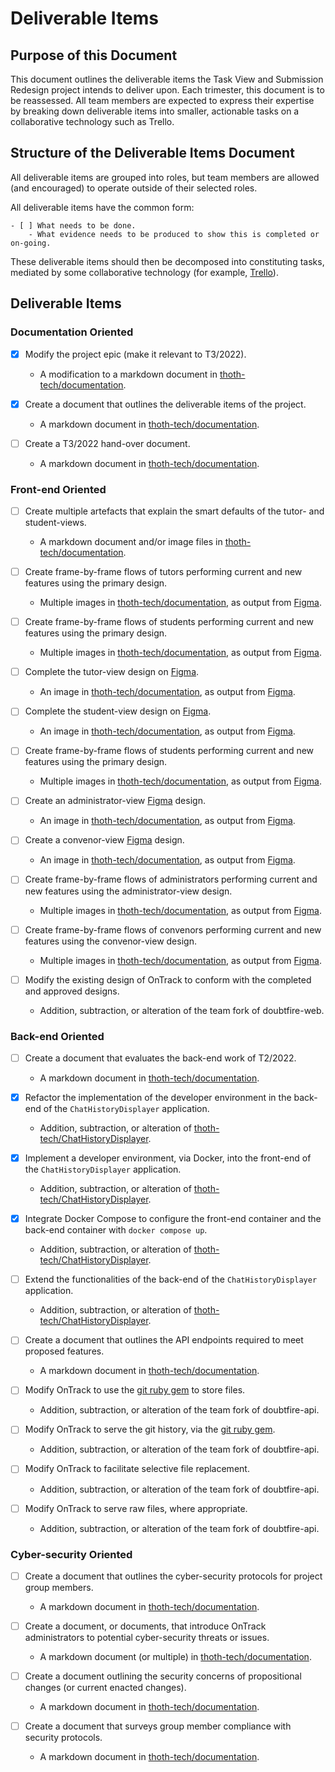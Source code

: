 # Deliverable Items

## Purpose of this Document

This document outlines the deliverable items the Task View and Submission Redesign project intends
to deliver upon. Each trimester, this document is to be reassessed. All team members are expected to
express their expertise by breaking down deliverable items into smaller, actionable tasks on a
collaborative technology such as Trello.

## Structure of the Deliverable Items Document

All deliverable items are grouped into roles, but team members are allowed (and encouraged) to
operate outside of their selected roles.

All deliverable items have the common form:

```
- [ ] What needs to be done.
    - What evidence needs to be produced to show this is completed or on-going.
```

These deliverable items should then be decomposed into constituting tasks, mediated by some
collaborative technology (for example, [Trello](https://trello.com/)).

## Deliverable Items

### Documentation Oriented

- [x] Modify the project epic (make it relevant to T3/2022).

  - A modification to a markdown document in
    [thoth-tech/documentation](https://github.com/thoth-tech/documentation/).

- [x] Create a document that outlines the deliverable items of the project.

  - A markdown document in [thoth-tech/documentation](https://github.com/thoth-tech/documentation/).

- [ ] Create a T3/2022 hand-over document.
  - A markdown document in [thoth-tech/documentation](https://github.com/thoth-tech/documentation/).

### Front-end Oriented

- [ ] Create multiple artefacts that explain the smart defaults of the tutor- and student-views.

  - A markdown document and/or image files in
    [thoth-tech/documentation](https://github.com/thoth-tech/documentation/).

- [ ] Create frame-by-frame flows of tutors performing current and new features using the primary
      design.

  - Multiple images in [thoth-tech/documentation](https://github.com/thoth-tech/documentation/), as
    output from [Figma](https://www.figma.com/).

- [ ] Create frame-by-frame flows of students performing current and new features using the primary
      design.

  - Multiple images in [thoth-tech/documentation](https://github.com/thoth-tech/documentation/), as
    output from [Figma](https://www.figma.com/).

- [ ] Complete the tutor-view design on [Figma](https://www.figma.com/).

  - An image in [thoth-tech/documentation](https://github.com/thoth-tech/documentation/), as output
    from [Figma](https://www.figma.com/).

- [ ] Complete the student-view design on [Figma](https://www.figma.com/).

  - An image in [thoth-tech/documentation](https://github.com/thoth-tech/documentation/), as output
    from [Figma](https://www.figma.com/).

- [ ] Create frame-by-frame flows of students performing current and new features using the primary
      design.

  - Multiple images in [thoth-tech/documentation](https://github.com/thoth-tech/documentation/), as
    output from [Figma](https://www.figma.com/).

- [ ] Create an administrator-view [Figma](https://www.figma.com/) design.

  - An image in [thoth-tech/documentation](https://github.com/thoth-tech/documentation/), as output
    from [Figma](https://www.figma.com/).

- [ ] Create a convenor-view [Figma](https://www.figma.com/) design.

  - An image in [thoth-tech/documentation](https://github.com/thoth-tech/documentation/), as output
    from [Figma](https://www.figma.com/).

- [ ] Create frame-by-frame flows of administrators performing current and new features using the
      administrator-view design.

  - Multiple images in [thoth-tech/documentation](https://github.com/thoth-tech/documentation/), as
    output from [Figma](https://www.figma.com/).

- [ ] Create frame-by-frame flows of convenors performing current and new features using the
      convenor-view design.

  - Multiple images in [thoth-tech/documentation](https://github.com/thoth-tech/documentation/), as
    output from [Figma](https://www.figma.com/).

- [ ] Modify the existing design of OnTrack to conform with the completed and approved designs.
  - Addition, subtraction, or alteration of the team fork of doubtfire-web.

### Back-end Oriented

- [ ] Create a document that evaluates the back-end work of T2/2022.

  - A markdown document in [thoth-tech/documentation](https://github.com/thoth-tech/documentation/).

- [x] Refactor the implementation of the developer environment in the back-end of the
      `ChatHistoryDisplayer` application.

  - Addition, subtraction, or alteration of
    [thoth-tech/ChatHistoryDisplayer](https://github.com/thoth-tech/ChatHistoryDisplayer/).

- [x] Implement a developer environment, via Docker, into the front-end of the
      `ChatHistoryDisplayer` application.

  - Addition, subtraction, or alteration of
    [thoth-tech/ChatHistoryDisplayer](https://github.com/thoth-tech/ChatHistoryDisplayer/).

- [x] Integrate Docker Compose to configure the front-end container and the back-end container with
      `docker compose up`.

  - Addition, subtraction, or alteration of
    [thoth-tech/ChatHistoryDisplayer](https://github.com/thoth-tech/ChatHistoryDisplayer/).

- [ ] Extend the functionalities of the back-end of the `ChatHistoryDisplayer` application.

  - Addition, subtraction, or alteration of
    [thoth-tech/ChatHistoryDisplayer](https://github.com/thoth-tech/ChatHistoryDisplayer/).

- [ ] Create a document that outlines the API endpoints required to meet proposed features.

  - A markdown document in [thoth-tech/documentation](https://github.com/thoth-tech/documentation/).

- [ ] Modify OnTrack to use the [git ruby gem](https://github.com/ruby-git/ruby-git) to store files.

  - Addition, subtraction, or alteration of the team fork of doubtfire-api.

- [ ] Modify OnTrack to serve the git history, via the
      [git ruby gem](https://github.com/ruby-git/ruby-git).

  - Addition, subtraction, or alteration of the team fork of doubtfire-api.

- [ ] Modify OnTrack to facilitate selective file replacement.

  - Addition, subtraction, or alteration of the team fork of doubtfire-api.

- [ ] Modify OnTrack to serve raw files, where appropriate.
  - Addition, subtraction, or alteration of the team fork of doubtfire-api.

### Cyber-security Oriented

- [ ] Create a document that outlines the cyber-security protocols for project group members.

  - A markdown document in [thoth-tech/documentation](https://github.com/thoth-tech/documentation/).

- [ ] Create a document, or documents, that introduce OnTrack administrators to potential
      cyber-security threats or issues.

  - A markdown document (or multiple) in
    [thoth-tech/documentation](https://github.com/thoth-tech/documentation/).

- [ ] Create a document outlining the security concerns of propositional changes (or current enacted
      changes).

  - A markdown document in [thoth-tech/documentation](https://github.com/thoth-tech/documentation/).

- [ ] Create a document that surveys group member compliance with security protocols.

  - A markdown document in [thoth-tech/documentation](https://github.com/thoth-tech/documentation/).
